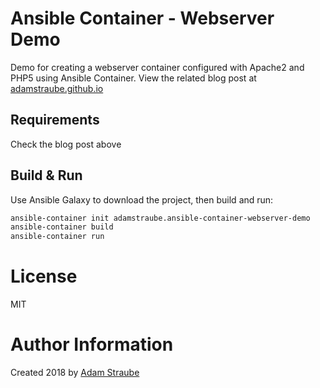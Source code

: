 # Ansible Container - Webserver Demo
Demo for creating a webserver container configured with Apache2 and PHP5 using Ansible Container.
View the related blog post at [adamstraube.github.io](https://adamstraube.github.io/build-a-docker-stack-with-ansible-container/)

## Requirements

Check the blog post above

## Build & Run

Use Ansible Galaxy to download the project, then build and run:
```bash
ansible-container init adamstraube.ansible-container-webserver-demo
ansible-container build
ansible-container run
```

# License

MIT

# Author Information

Created 2018 by [Adam Straube](adamstraube.github.io)

